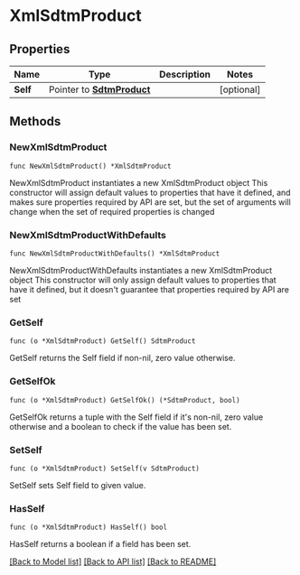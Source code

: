 # XmlSdtmProduct

## Properties

Name | Type | Description | Notes
------------ | ------------- | ------------- | -------------
**Self** | Pointer to [**SdtmProduct**](SdtmProduct.md) |  | [optional] 

## Methods

### NewXmlSdtmProduct

`func NewXmlSdtmProduct() *XmlSdtmProduct`

NewXmlSdtmProduct instantiates a new XmlSdtmProduct object
This constructor will assign default values to properties that have it defined,
and makes sure properties required by API are set, but the set of arguments
will change when the set of required properties is changed

### NewXmlSdtmProductWithDefaults

`func NewXmlSdtmProductWithDefaults() *XmlSdtmProduct`

NewXmlSdtmProductWithDefaults instantiates a new XmlSdtmProduct object
This constructor will only assign default values to properties that have it defined,
but it doesn't guarantee that properties required by API are set

### GetSelf

`func (o *XmlSdtmProduct) GetSelf() SdtmProduct`

GetSelf returns the Self field if non-nil, zero value otherwise.

### GetSelfOk

`func (o *XmlSdtmProduct) GetSelfOk() (*SdtmProduct, bool)`

GetSelfOk returns a tuple with the Self field if it's non-nil, zero value otherwise
and a boolean to check if the value has been set.

### SetSelf

`func (o *XmlSdtmProduct) SetSelf(v SdtmProduct)`

SetSelf sets Self field to given value.

### HasSelf

`func (o *XmlSdtmProduct) HasSelf() bool`

HasSelf returns a boolean if a field has been set.


[[Back to Model list]](../README.md#documentation-for-models) [[Back to API list]](../README.md#documentation-for-api-endpoints) [[Back to README]](../README.md)


